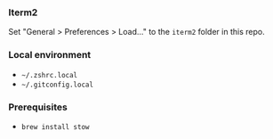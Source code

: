 ### Iterm2

Set "General > Preferences > Load..." to the `iterm2` folder in this repo.

### Local environment
* `~/.zshrc.local`
* `~/.gitconfig.local`

### Prerequisites

* `brew install stow`
